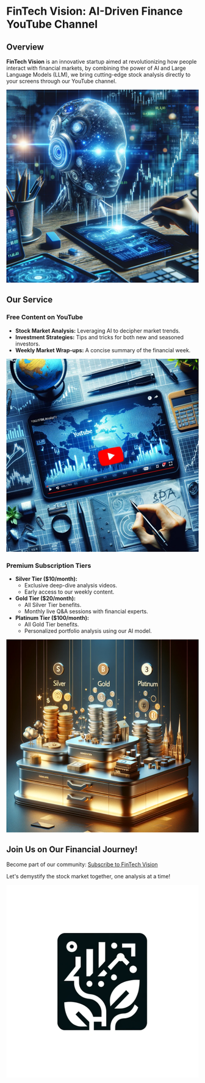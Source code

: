 # FinTech Vision: AI-Driven Finance YouTube Channel

## Overview

**FinTech Vision** is an innovative startup aimed at revolutionizing how people interact with financial markets, by combining the power of AI and Large Language Models (LLM), we bring cutting-edge stock analysis directly to your screens through our YouTube channel.

![AI and Finance](./image/theme.png)

## Our Service

### Free Content on YouTube
- **Stock Market Analysis:** Leveraging AI to decipher market trends.
- **Investment Strategies:** Tips and tricks for both new and seasoned investors.
- **Weekly Market Wrap-ups:** A concise summary of the financial week.

![YouTube Channel](./image/channel.png)

### Premium Subscription Tiers
- **Silver Tier ($10/month):**
  - Exclusive deep-dive analysis videos.
  - Early access to our weekly content.
- **Gold Tier ($20/month):**
  - All Silver Tier benefits.
  - Monthly live Q&A sessions with financial experts.
- **Platinum Tier ($100/month):**
  - All Gold Tier benefits.
  - Personalized portfolio analysis using our AI model.

 ![Subscription Tiers](./image/tiers.png)

## Join Us on Our Financial Journey!
Become part of our community: [Subscribe to FinTech Vision](https://www.youtube.com/fintechvision)

Let's demystify the stock market together, one analysis at a time!

![Join Us](./image/logo.png) 
